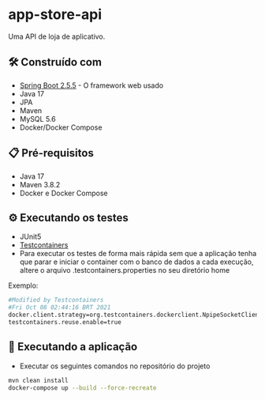 # app-store-api

Uma API de loja de aplicativo.

## 🛠️ Construído com
* [Spring Boot 2.5.5](http://disneyplus.com/begin) - O framework web usado
* Java 17
* JPA
* Maven
* MySQL 5.6
* Docker/Docker Compose

## 📋 Pré-requisitos
* Java 17
* Maven 3.8.2
* Docker e Docker Compose 

## ⚙️ Executando os testes

* JUnit5
* [Testcontainers](https://www.testcontainers.org/)
* Para executar os testes de forma mais rápida sem que a aplicação tenha que parar e iniciar o container com o banco de dados a cada execução, altere o arquivo .testcontainers.properties no seu diretório home

Exemplo:
```bash
#Modified by Testcontainers
#Fri Oct 08 02:44:16 BRT 2021
docker.client.strategy=org.testcontainers.dockerclient.NpipeSocketClientProviderStrategy
testcontainers.reuse.enable=true
```

## 🚀 Executando a aplicação

- Executar os seguintes comandos no repositório do projeto
```bash
mvn clean install
docker-compose up --build --force-recreate
```
